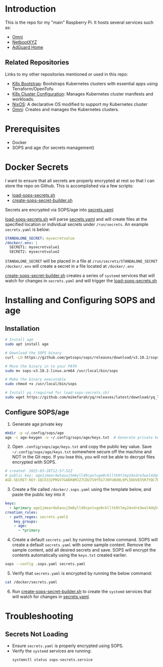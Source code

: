 # Introduction
This is the repo for my "main" Raspberry Pi. It hosts several services such as:
- [Omni](https://github.com/kenlasko/omni)
- [NetbootXYZ](netbootxyz)
- [AdGuard Home](adguard)

## Related Repositories
Links to my other repositories mentioned or used in this repo:
- [K8s Bootstrap](https://github.com/kenlasko/k8s-bootstrap): Bootstraps Kubernetes clusters with essential apps using Terraform/OpenTofu
- [K8s Cluster Configuration](https://github.com/kenlasko/k8s): Manages Kubernetes cluster manifests and workloads.
- [NixOS](https://github.com/kenlasko/nixos-wsl): A declarative OS modified to support my Kubernetes cluster
- [Omni](https://github.com/kenlasko/omni): Creates and manages the Kubernetes clusters.

# Prerequisites
- Docker
- SOPS and age (for secrets management)

# Docker Secrets
I want to ensure that all secrets are properly encrypted at rest so that I can store the repo on Github. This is accomplished via a few scripts:
- [load-sops-secrets.sh](load-sops-secrets.sh)
- [create-sops-secret-builder.sh](create-sops-secret-builder.sh)

Secrets are encrypted via SOPS/age into [secrets.yaml](secrets.yaml)

[load-sops-secrets.sh](load-sops-secrets.sh) will parse [secrets.yaml](secrets.yaml) and will create files at the specified location or individual secrets under `/run/secrets`. An example `secrets.yaml` is below:
```yaml
STANDALONE_SECRET: mysecretvalue
/docker/.env: |
  SECRET1: mysecretvalue1
  SECRET2: mysecretvalue2
```
`STANDALONE_SECRET` will be placed in a file at `/run/secrets/STANDALONE_SECRET`
`/docker/.env` will create a secret in a file located at `/docker/.env`

[create-sops-secret-builder.sh](create-sops-secret-builder.sh) creates a series of `systemd` services that will watch for changes in `secrets.yaml` and will trigger the [load-sops-secrets.sh](load-sops-secrets.sh)

# Installing and Configuring SOPS and age
## Installation
```bash
# Install age
sudo apt install age

# Download the SOPS binary
curl -LO https://github.com/getsops/sops/releases/download/v3.10.2/sops-v3.10.2.linux.arm64

# Move the binary in to your PATH
sudo mv sops-v3.10.2.linux.arm64 /usr/local/bin/sops

# Make the binary executable
sudo chmod +x /usr/local/bin/sops

# Install yq (required for load-sops-secrets.sh)
sudo wget https://github.com/mikefarah/yq/releases/latest/download/yq_linux_arm64 -O /usr/bin/yq &&   sudo chmod +x /usr/bin/yq
```
## Configure SOPS/age
1. Generate age private key
```bash
mkdir -p ~/.config/sops/age
age -c age-keygen -o ~/.config/sops/age/keys.txt  # Generate private key
```
2. Open `.config/sops/age/keys.txt` and copy the public key value. Save `~/.config/sops/age/keys.txt` somewhere secure off the machine and NOT in the Git repo. If you lose this, you will not be able to decrypt files encrypted with SOPS.
```yaml
# created: 2025-03-28T12:57:52Z
# public key: age1jmeardw5auuj5m6yll49cpxtvge8cklltk9tlmy24xdre3wal4dq5vek65    <--- Copy this (but without the `# public key:` part)
AGE-SECRET-KEY-1QCX332PRGV7GA6R8MJZ7CDU7S9Y5G7J0FU8U0L9PL5DUV835R7YQC7DDU5
```
3. Create a file called `/docker/.sops.yaml` using the template below, and paste the public key into it
```yaml
keys:
  - &primary age1jmeardw5auuj5m6yll49cpxtvge8cklltk9tlmy24xdre3wal4dq5vek65
creation_rules:
  - path_regex: secrets.yaml$
    key_groups:
    - age:
      - *primary
```
4. Create a default `secrets.yaml` by running the below command. SOPS will create a default `secrets.yaml` with some sample content. Remove the sample content, add all desired secrets and save. SOPS will encrypt the contents automatically using the `keys.txt` created earlier.
```bash
sops --config .sops.yaml secrets.yaml
```
5. Verify that `secrets.yaml` is encrypted by running the below command:
```bash
cat /docker/secrets.yaml
```
6. Run [create-sops-secret-builder.sh](create-sops-secret-builder.sh) to create the `systemd` services that will watch for changes in [secrets.yaml](secrets.yaml).


# Troubleshooting
## Secrets Not Loading
- Ensure `secrets.yaml` is properly encrypted using SOPS.
- Verify the `systemd` services are running:
  ```bash
  systemctl status sops-secrets.service
  ```